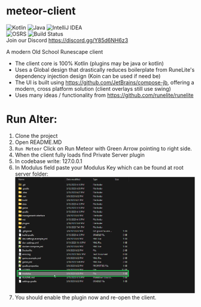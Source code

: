 # meteor-client

 ![Kotlin](https://img.shields.io/badge/kotlin-%230095D5.svg?style=for-the-badge&logo=kotlin&logoColor=white) ![Java](https://img.shields.io/badge/java-%23ED8B00.svg?style=for-the-badge&logo=java&logoColor=white) ![IntelliJ IDEA](https://img.shields.io/badge/IntelliJIDEA-000000.svg?style=for-the-badge&logo=intellij-idea&logoColor=white)  
![OSRS](https://img.shields.io/badge/osrs-212-blue.svg) ![Build Status](https://img.shields.io/github/actions/workflow/status/meteorlite/meteor-client/build.yml?branch=main)  
Join our Discord https://discord.gg/Y85d6NH6z3

A modern Old School Runescape client

- The client core is 100% Kotlin (plugins may be java or kotlin)
- Uses a Global design that drastically reduces boilerplate from RuneLite's dependency injection design (Koin can be used if need be)
- The UI is built using https://github.com/JetBrains/compose-jb, offering a modern, cross platform solution (client overlays still use swing)
- Uses many ideas / functionality from https://github.com/runelite/runelite


# Run Alter:
1) Clone the project
2) Open README.MD
3) `Run Meteor` Click on Run Meteor with Green Arrow pointing to right side.
4) When the client fully loads find Private Server plugin
5) In codebase write: 127.0.0.1
6) In Modulus field paste your Modulus Key which can be found at root server folder:
![serve](https://raw.githubusercontent.com/AlterRSPS/Resources/main/docs/resources/ReadMe_Alter/Modulus_at_server_root.png)
7) You should enable the plugin now and re-open the client.